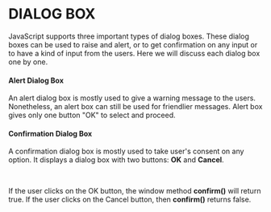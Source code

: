 # DIALOG BOX

JavaScript supports three important types of dialog boxes. These dialog boxes
can be used to raise and alert, or to get confirmation on any input or to have a
kind of input from the users. Here we will discuss each dialog box one by one.

#### Alert Dialog Box

An alert dialog box is mostly used to give a warning message to the users. Nonetheless, an alert box can still be used for friendlier messages. Alert box
gives only one button "OK" to select and proceed.

#### Confirmation Dialog Box

A confirmation dialog box is mostly used to take user's consent on any option. It
displays a dialog box with two buttons: **OK** and **Cancel**.

<br>

If the user clicks on the OK button, the window method **confirm()** will return
true. If the user clicks on the Cancel button, then **confirm()** returns false.